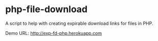# php-file-download
A script to help with creating expirable download links for files in PHP.

Demo URL: http://exp-fd-php.herokuapp.com
